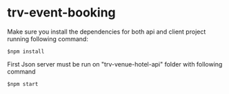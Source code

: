 # trv-event-booking


Make sure you install the dependencies for both api and client project running following command:

``` $npm install ```

First Json server must be run on "trv-venue-hotel-api" folder with following command

``` $npm start ```

